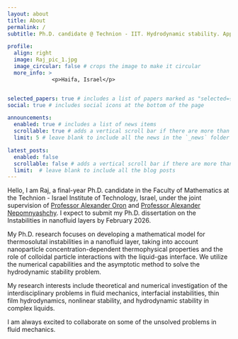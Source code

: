 ```yaml
---
layout: about
title: About
permalink: /
subtitle: Ph.D. candidate @ Technion - IIT. Hydrodynamic stability. Applied mathematics 

profile:
  align: right
  image: Raj_pic_1.jpg
  image_circular: false # crops the image to make it circular
  more_info: >
              <p>Haifa, Israel</p> 


selected_papers: true # includes a list of papers marked as "selected={true}"
social: true # includes social icons at the bottom of the page

announcements:
  enabled: true # includes a list of news items
  scrollable: true # adds a vertical scroll bar if there are more than 3 news items
  limit: 5 # leave blank to include all the news in the `_news` folder

latest_posts:
  enabled: false
  scrollable: false # adds a vertical scroll bar if there are more than 3 new posts items
  limit:  # leave blank to include all the blog posts
---
```


Hello, I am Raj, a final-year Ph.D. candidate in the Faculty of Mathematics at the Technion - Israel Institute of Technology, Israel, under the joint supervision of [Professor Alexander Oron](https://meeng.technion.ac.il/en/member/alexander-oron/) and [Professor Alexander Nepomnyashchy](https://math-faculty.net.technion.ac.il/nepomnyashchy/).  I expect to submit my Ph.D. dissertation on the Instabilities in nanofluid layers by February 2026. 

My Ph.D. research focuses on developing a mathematical model for thermosolutal instabilities in a nanofluid layer, taking into account nanoparticle concentration-dependent thermophysical properties and the role of colloidal particle interactions with the liquid-gas interface. We utilize the numerical capabilities and the asymptotic method to solve the hydrodynamic stability problem.

My research interests include theoretical and numerical investigation of the interdisciplinary problems in fluid mechanics, interfacial instabilities, thin film hydrodynamics, nonlinear stability, and hydrodynamic stability in complex liquids. 

I am always excited to collaborate on some of the unsolved problems in fluid mechanics.

